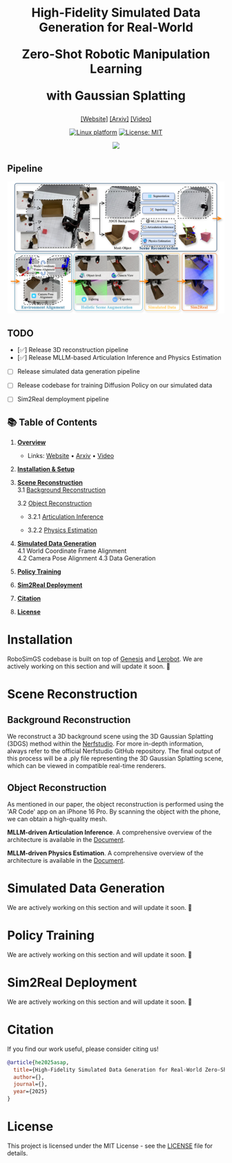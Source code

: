 <h1 align="center"> High-Fidelity Simulated Data Generation for Real-World 

Zero-Shot Robotic Manipulation Learning 

with Gaussian Splatting </h1>

<div align="center">

[[Website]](https://robosimgs.github.io/)
[[Arxiv]]()
[[Video]](https://www.youtube.com/watch?v=nvUXAovzc6Q)

[![Linux platform](https://img.shields.io/badge/Platform-linux--64-orange.svg)](https://ubuntu.com/blog/tag/22-04-lts) [![License: MIT](https://img.shields.io/badge/License-MIT-yellow.svg)]()

<img src="imgs/demo.gif" width="400px"/>

</div>

## Pipeline

<div align="center">
<img src="imgs/pipeline.png" width="520px"/>
</div>

## TODO
- [✅] Release 3D reconstruction pipeline
- [✅] Release MLLM-based Articulation Inference and Physics Estimation
- [ ] Release simulated data generation pipeline
- [ ] Release codebase for training Diffusion Policy on our simulated data
- [ ] Sim2Real demployment pipeline


## 📚 Table of Contents

1. **[Overview](#overview)**  
   - Links: [Website](https://robosimgs.github.io/) • [Arxiv]() • [Video](https://www.youtube.com/watch?v=nvUXAovzc6Q)
 

2. **[Installation & Setup](#installation)**  


3. **[Scene Reconstruction](#scene-reconstruction)**  
    3.1 [Background Reconstruction](#background-reconstruction)
    
    3.2 [Object Reconstruction](#object-reconstruction)

   - 3.2.1 [Articulation Inference](Articulation/Articulation.md)

   - 3.2.2 [Physics Estimation](Articulation/Articulation.md)


4. **[Simulated Data Generation](#simulated-data-generation)**  
   4.1 World Coordinate Frame Alignment  
   4.2 Camera Pose Alignment
   4.3 Data Generation


5. **[Policy Training](#policy-training)**  

6. **[Sim2Real Deployment](#sim2real-deployment)**  

7. **[Citation](#citation)**  

8. **[License](#license)**


# Installation

RoboSimGS codebase is built on top of [Genesis](https://github.com/Genesis-Embodied-AI/Genesis) and [Lerobot](https://github.com/huggingface/lerobot).  We are actively working on this section and will update it soon. 🚧


# Scene Reconstruction
## Background Reconstruction
We reconstruct a 3D background scene using the 3D Gaussian Splatting (3DGS) method within the [Nerfstudio](https://github.com/nerfstudio-project/nerfstudio). For more in-depth information, always refer to the official Nerfstudio GitHub repository. The final output of this process will be a .ply file representing the 3D Gaussian Splatting scene, which can be viewed in compatible real-time renderers.

## Object Reconstruction
As mentioned in our paper, the object reconstruction is performed using the 'AR Code' app on an iPhone 16 Pro. By scanning the object with the phone, we can obtain a high-quality mesh.

**MLLM-driven Articulation Inference**. A comprehensive overview of the architecture is available in the [Document](Articulation/Articulation.md).

**MLLM-driven Physics Estimation**. A comprehensive overview of the architecture is available in the [Document](Articulation/Articulation.md).

# Simulated Data Generation
We are actively working on this section and will update it soon. 🚧

# Policy Training
We are actively working on this section and will update it soon. 🚧


# Sim2Real Deployment
We are actively working on this section and will update it soon. 🚧


# Citation
If you find our work useful, please consider citing us!

```bibtex
@article{he2025asap,
  title={High-Fidelity Simulated Data Generation for Real-World Zero-Shot Robotic Manipulation Learning with Gaussian Splatting},
  author={},
  journal={},
  year={2025}
}
```

# License

This project is licensed under the MIT License - see the [LICENSE](LICENSE) file for details.
